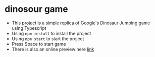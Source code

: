 # dinosour game
- This project is a simple replica of Google's Dinosaur Jumping game using Typescript
- Using `npm install` to install the project
- Using `npm start` to start the project
- Press Space to start game
- There is also an online preview here [link]()
